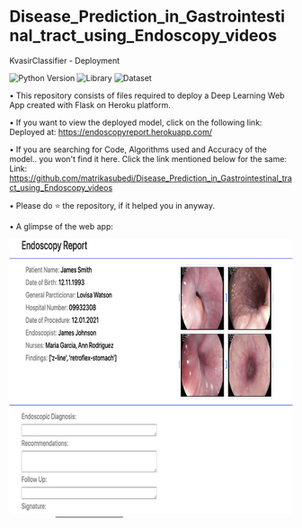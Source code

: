 # Disease_Prediction_in_Gastrointestinal_tract_using_Endoscopy_videos

KvasirClassifier - Deployment

![Python Version](https://img.shields.io/badge/Python%20Version-3.6-brightgreen.svg) ![Library](https://img.shields.io/badge/Library-Keras-blue.svg) ![Dataset](https://img.shields.io/badge/Dataset-Kvasir-red.svg)

• This repository consists of files required to deploy a Deep Learning Web App created with Flask on Heroku platform.

• If you want to view the deployed model, click on the following link:
Deployed at: https://endoscopyreport.herokuapp.com/

• If you are searching for Code, Algorithms used and Accuracy of the model.. you won't find it here. Click the link mentioned below for the same:
Link: https://github.com/matrikasubedi/Disease_Prediction_in_Gastrointestinal_tract_using_Endoscopy_videos

• Please do ⭐ the repository, if it helped you in anyway.

• A glimpse of the web app:

<img src="static/images/output.png" height="500" weidth="500">
